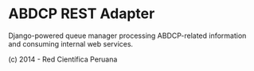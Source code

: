 ABDCP REST Adapter
==================

Django-powered queue manager processing ABDCP-related information and consuming internal web services.

(c) 2014 - Red Científica Peruana
